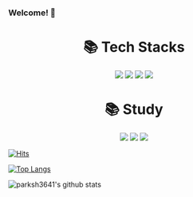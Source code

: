### Welcome! 👋

<div align=center><h1>📚 Tech Stacks</h1></div>

<div align=center>   
  <img src="https://img.shields.io/badge/Unity-100000?style=for-the-badge&logo=unity&logoColor=white"/>
  <img src="https://img.shields.io/badge/C%23-239120?style=for-the-badge&logo=c-sharp&logoColor=white"/>
  <img src="https://img.shields.io/badge/Android-3DDC84?style=for-the-badge&logo=android&logoColor=white"/>
  <img src="https://img.shields.io/badge/iOS-000000?style=for-the-badge&logo=ios&logoColor=white"/>
  <br>
</div>


<div align=center><h1>📚 Study</h1></div>
<div align=center>   
  <img src="https://img.shields.io/badge/Dart-0175C2?style=for-the-badge&logo=dart&logoColor=white"/>
  <img src="https://img.shields.io/badge/Flutter-02569B?style=for-the-badge&logo=flutter&logoColor=white"/>
    <img src="https://img.shields.io/badge/swift-F05138?style=for-the-badge&logo=flutter&logoColor=white"/>
</div>


[![Hits](https://hits.seeyoufarm.com/api/count/incr/badge.svg?url=https%3A%2F%2Fgithub.com%2Fparksh3641&count_bg=%2379C83D&title_bg=%23555555&icon=&icon_color=%23E7E7E7&title=hits&edge_flat=false)](https://hits.seeyoufarm.com)

[![Top Langs](https://github-readme-stats.vercel.app/api/top-langs/?username=parksh3641)](https://github.com/parksh3641/github-readme-stats)

![parksh3641's github stats](https://github-readme-stats.vercel.app/api?username=parksh3641&show_icons=true)
